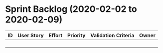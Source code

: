 # Sprint Backlog (2020-02-02 to 2020-02-09)

| ID | User Story | Effort | Priority | Validation Criteria | Owner |
|----|------------|--------|----------|---------------------|-------|
|  |  |  |  |  |  |
|  |  |  |  |  |  |
|  |  |  |  |  |  |
|  |  |  |  |  |  |
